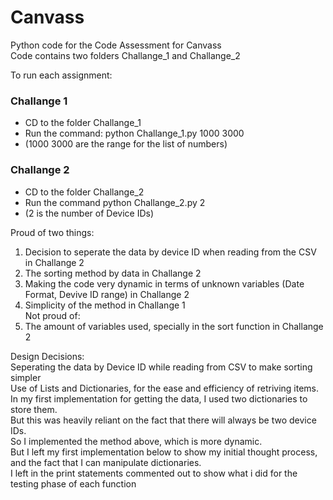 # Canvass
Python code for the Code Assessment for Canvass<br /> 
Code contains two folders Challange_1 and Challange_2<br />

To run each assignment:<br />

### Challange 1
- CD to the folder Challange_1<br />
- Run the command: python Challange_1.py 1000 3000<br />
- (1000 3000 are the range for the list of numbers)<br />


### Challange 2
- CD to the folder Challange_2<br />
- Run the command python Challange_2.py 2<br />
- (2 is the number of Device IDs)<br />


Proud of two things:<br />
1. Decision to seperate the data by device ID when reading from the CSV in Challange 2<br />
2. The sorting method by data in Challange 2<br />
3. Making the code very dynamic in terms of unknown variables (Date Format, Devive ID range) in Challange 2<br />
4. Simplicity of the method in Challange 1<br />
Not proud of:<br />
1. The amount of variables used, specially in the sort function in Challange 2<br />


Design Decisions:<br />
Seperating the data by Device ID while reading from CSV to make sorting simpler<br />
Use of Lists and Dictionaries, for the ease and efficiency of retriving items.<br />
In my first implementation for getting the data, I used two dictionaries to store them.<br />
But this was heavily reliant on the fact that there will always be two device IDs.<br />
So I implemented the method above, which is more dynamic.<br />
But I left my first implementation below to show my initial thought process, and the fact that I can manipulate dictionaries.<br />
I left in the print statements commented out to show what i did for the testing phase of each function<br />
